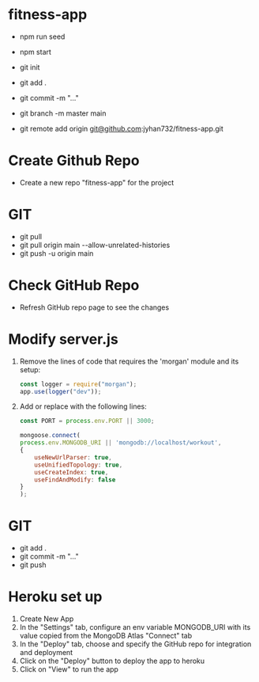 # fitness-app

* npm run seed
* npm start

* git init
* git add .
* git commit -m "..."
* git branch -m master main
* git remote add origin git@github.com:jyhan732/fitness-app.git

# Create Github Repo

* Create a new repo "fitness-app" for the project

# GIT

* git pull
* git pull origin main --allow-unrelated-histories
* git push -u origin main

# Check GitHub Repo

* Refresh GitHub repo page to see the changes

# Modify server.js 

1. Remove the lines of code that requires the 'morgan' module and its setup:

    ```js
    const logger = require("morgan");
    app.use(logger("dev"));
    ```

2. Add or replace with the following lines:

    ```js
    const PORT = process.env.PORT || 3000;
    
    mongoose.connect(
    process.env.MONGODB_URI || 'mongodb://localhost/workout',
    {
        useNewUrlParser: true,
        useUnifiedTopology: true,
        useCreateIndex: true,
        useFindAndModify: false
    }
    );
    ```

# GIT

* git add .
* git commit -m "..."
* git push

# Heroku set up

1. Create New App
2. In the "Settings" tab, configure an env variable MONGODB_URI with its value copied from the MongoDB Atlas "Connect" tab
3. In the "Deploy" tab, choose and specify the GitHub repo for integration and deployment
4. Click on the "Deploy" button to deploy the app to heroku
5. Click on "View" to run the app
